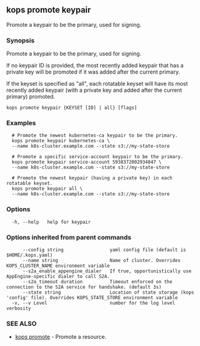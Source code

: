 
<!--- This file is automatically generated by make gen-cli-docs; changes should be made in the go CLI command code (under cmd/kops) -->

## kops promote keypair

Promote a keypair to be the primary, used for signing.

### Synopsis

Promote a keypair to be the primary, used for signing.

 If no keypair ID is provided, the most recently added keypair that has a private key will be promoted if it was added after the current primary.

 If the keyset is specified as "all", each rotatable keyset will have its most recently added keypair (with a private key and added after the current primary) promoted.

```
kops promote keypair {KEYSET [ID] | all} [flags]
```

### Examples

```
  # Promote the newest kubernetes-ca keypair to be the primary.
  kops promote keypair kubernetes-ca \
  --name k8s-cluster.example.com --state s3://my-state-store
  
  # Promote a specific service-account keypair to be the primary.
  kops promote keypair service-account 5938372002934847 \
  --name k8s-cluster.example.com --state s3://my-state-store
  
  # Promote the newest keypair (having a private key) in each rotatable keyset.
  kops promote keypair all \
  --name k8s-cluster.example.com --state s3://my-state-store
```

### Options

```
  -h, --help   help for keypair
```

### Options inherited from parent commands

```
      --config string                 yaml config file (default is $HOME/.kops.yaml)
      --name string                   Name of cluster. Overrides KOPS_CLUSTER_NAME environment variable
      --s2a_enable_appengine_dialer   If true, opportunistically use AppEngine-specific dialer to call S2A.
      --s2a_timeout duration          Timeout enforced on the connection to the S2A service for handshake. (default 3s)
      --state string                  Location of state storage (kops 'config' file). Overrides KOPS_STATE_STORE environment variable
  -v, --v Level                       number for the log level verbosity
```

### SEE ALSO

* [kops promote](kops_promote.md)	 - Promote a resource.

